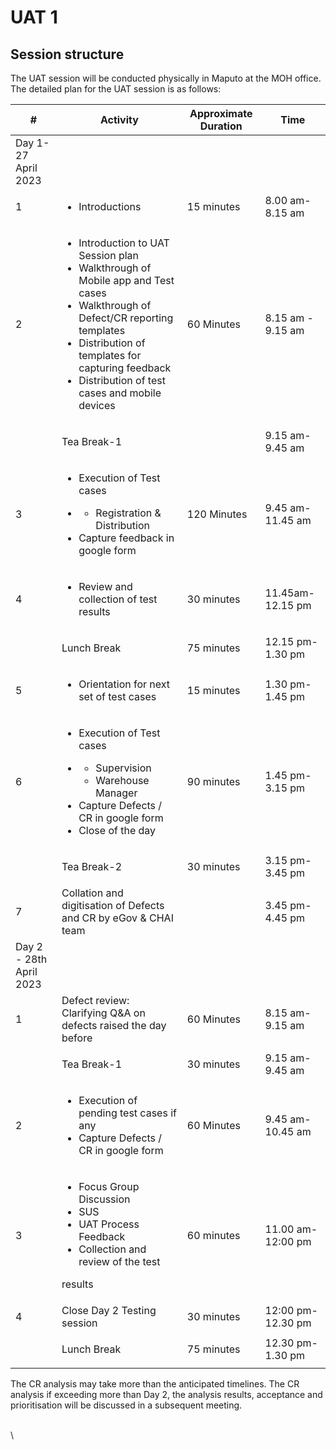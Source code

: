 # UAT 1

## Session structure

The UAT session will be conducted physically in Maputo at the MOH office. The detailed plan for the UAT session is as follows:&#x20;

| #                       | Activity                                                                                                                                                                                                                                                                 | Approximate Duration | Time              |
| ----------------------- | ------------------------------------------------------------------------------------------------------------------------------------------------------------------------------------------------------------------------------------------------------------------------ | -------------------- | ----------------- |
| Day 1- 27 April 2023    | <p><br></p>                                                                                                                                                                                                                                                              |                      |                   |
| 1                       | <ul><li>Introductions </li></ul>                                                                                                                                                                                                                                         | 15 minutes           | 8.00 am-8.15 am   |
| 2                       | <ul><li>Introduction to UAT Session plan</li><li>Walkthrough of Mobile app and Test cases </li><li>Walkthrough of Defect/CR reporting templates</li><li>Distribution of templates for capturing feedback</li><li>Distribution of test cases and mobile devices</li></ul> | 60 Minutes           | 8.15 am - 9.15 am |
| <p><br></p>             | Tea Break-1                                                                                                                                                                                                                                                              | <p><br></p>          | 9.15 am-9.45 am   |
| 3                       | <ul><li>Execution of Test cases </li><li><p></p><ul><li>Registration &#x26; Distribution</li></ul></li><li>Capture feedback  in google form</li></ul>                                                                                                                    | 120 Minutes          | 9.45 am-11.45 am  |
| 4                       | <ul><li>Review and collection of test results </li></ul>                                                                                                                                                                                                                 | 30 minutes           | 11.45am-12.15 pm  |
| <p><br></p>             | Lunch Break                                                                                                                                                                                                                                                              | 75 minutes           | 12.15 pm-1.30 pm  |
| 5                       | <ul><li>Orientation for next set of test cases</li></ul>                                                                                                                                                                                                                 | 15 minutes           | 1.30 pm-1.45 pm   |
| 6                       | <ul><li>Execution of Test cases </li><li><p></p><ul><li>Supervision</li><li>Warehouse Manager</li></ul></li><li>Capture Defects / CR in google form</li><li>Close of the day</li></ul>                                                                                   | 90 minutes           | 1.45 pm-3.15 pm   |
| <p><br></p>             | Tea Break-2                                                                                                                                                                                                                                                              | 30 minutes           | 3.15 pm-3.45 pm   |
| 7                       | Collation and digitisation of Defects and CR by eGov & CHAI team                                                                                                                                                                                                         | <p><br></p>          | 3.45 pm- 4.45 pm  |
| Day 2 - 28th April 2023 | <p><br></p>                                                                                                                                                                                                                                                              |                      |                   |
| 1                       | Defect review: Clarifying Q\&A on defects raised the day before                                                                                                                                                                                                          | 60 Minutes           | 8.15 am-9.15 am   |
| <p><br></p>             | Tea Break-1                                                                                                                                                                                                                                                              | 30 minutes           | 9.15 am-9.45 am   |
| 2                       | <ul><li>Execution of pending test cases if  any</li><li>Capture Defects / CR in google form</li></ul>                                                                                                                                                                    | 60 Minutes           | 9.45 am-10.45 am  |
| 3                       | <ul><li>Focus Group Discussion</li><li>SUS </li><li>UAT Process Feedback</li><li>Collection and review of the test</li></ul><p>results</p>                                                                                                                               | 60 minutes           | 11.00 am-12:00 pm |
| 4                       | Close Day 2 Testing session                                                                                                                                                                                                                                              | 30 minutes           | 12:00 pm-12.30 pm |
| <p><br></p>             | Lunch Break                                                                                                                                                                                                                                                              | 75 minutes           | 12.30 pm-1.30 pm  |

The CR analysis may take more than the anticipated timelines. The CR analysis if exceeding more than Day 2, the analysis results, acceptance and prioritisation will be discussed in a subsequent meeting.

\
\
